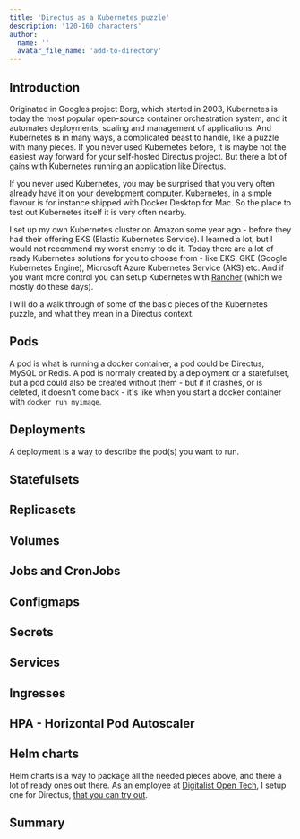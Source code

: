 ```yaml
---
title: 'Directus as a Kubernetes puzzle'
description: '120-160 characters'
author:
  name: ''
  avatar_file_name: 'add-to-directory'
---
```


## Introduction

Originated in Googles project Borg, which started in 2003, Kubernetes is today the most popular open-source container orchestration system, and it automates deployments, scaling and management of applications. And Kubernetes is in many ways, a complicated beast to handle, like a puzzle with many pieces. If you never used Kubernetes before, it is maybe not the easiest way forward for your self-hosted Directus project. But there a lot of gains with Kubernetes running an application like Directus.

If you never used Kubernetes, you may be surprised that you very often already have it on your development computer. Kubernetes, in a simple flavour is for instance shipped with Docker Desktop for Mac. So the place to test out Kubernetes itself it is very often nearby.

I set up my own Kubernetes cluster on Amazon some year ago - before they had their offering EKS (Elastic Kubernetes Service). I learned a lot, but I would not recommend my worst enemy to do it. Today there are a lot of ready Kubernetes solutions for you to choose from - like EKS, GKE (Google Kubernetes Engine), Microsoft Azure Kubernetes Service (AKS) etc. And if you want more control you can setup Kubernetes with [Rancher](https://www.rancher.com/) (which we mostly do these days).

I will do a walk through of some of the basic pieces of the Kubernetes puzzle, and what they mean in a Directus context.

## Pods

A pod is what is running a docker container, a pod could be Directus, MySQL or Redis. A pod is normaly created by a deployment or a statefulset, but a pod could also be created without them - but if it crashes, or is deleted, it doesn't come back - it's like when you start a docker container with `docker run myimage`.

## Deployments

A deployment is a way to describe the pod(s) you want to run.

## Statefulsets

## Replicasets

## Volumes

## Jobs and CronJobs

## Configmaps

## Secrets

## Services

## Ingresses

## HPA - Horizontal Pod Autoscaler

## Helm charts

Helm charts is a way to package all the needed pieces above, and there a lot of ready ones out there. As an employee at [Digitalist Open Tech](), I setup one for Directus, [that you can try out](https://artifacthub.io/packages/helm/directus/directus).

## Summary

